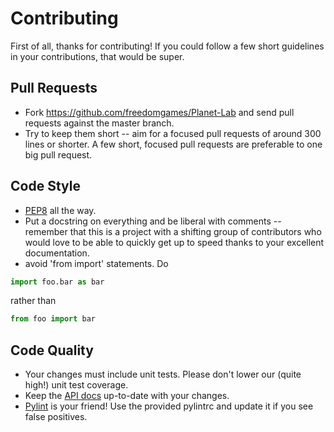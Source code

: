 Contributing
============
First of all, thanks for contributing!
If you could follow a few short guidelines in your contributions,
that would be super.

Pull Requests
-------------
* Fork https://github.com/freedomgames/Planet-Lab
and send pull requests against the master branch.
* Try to keep them short -- aim for a focused pull requests of around
300 lines or shorter.
A few short, focused pull requests are preferable to one big pull request.

Code Style
----------
* [PEP8](http://legacy.python.org/dev/peps/pep-0008/) all the way.
* Put a docstring on everything and be liberal with comments --
remember that this is a project with a shifting group of contributors
who would love to be able to quickly get up to speed thanks to your
excellent documentation.
* avoid 'from import' statements.  Do
```python
import foo.bar as bar
```
rather than
```python
from foo import bar
```

Code Quality
------------
* Your changes must include unit tests.
Please don't lower our (quite high!) unit test coverage.
* Keep the [API docs](API_DOCS.md) up-to-date with your changes.
* [Pylint](http://www.pylint.org) is your friend!
Use the provided pylintrc and update it if you see false positives.
